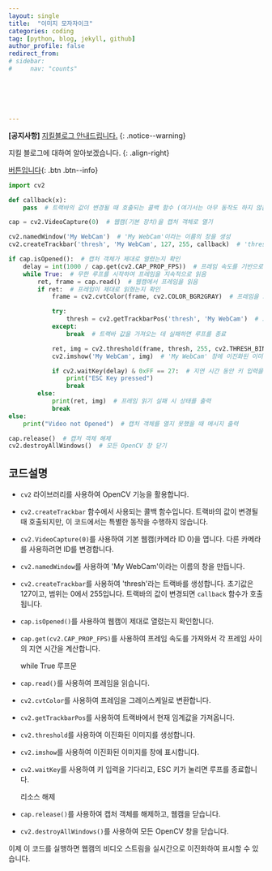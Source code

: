 ```yaml
---
layout: single
title:  "이미지 모자자이크"
categories: coding
tag: [python, blog, jekyll, github]
author_profile: false
redirect_from:
# sidebar:
#     nav: "counts" 






---
```


**[공지사항]** [지킬블로그 안내드립니다.](https://mmistakes.github.io/minimal-mistakes/docs/quick-start-guide/)
{: .notice--warning}

지킬 블로그에 대하여 알아보겠습니다. 
{: .align-right}   
<!-- 오른쪽정렬 -->
[버튼입니다](https://google.com){: .btn .btn--info}



```python
import cv2

def callback(x):
    pass  # 트랙바의 값이 변경될 때 호출되는 콜백 함수 (여기서는 아무 동작도 하지 않음)

cap = cv2.VideoCapture(0)  # 웹캠(기본 장치)을 캡처 객체로 열기

cv2.namedWindow('My WebCam')  # 'My WebCam'이라는 이름의 창을 생성
cv2.createTrackbar('thresh', 'My WebCam', 127, 255, callback)  # 'thresh'라는 이름의 트랙바를 생성, 초기값은 127, 범위는 0-255

if cap.isOpened():  # 캡처 객체가 제대로 열렸는지 확인
    delay = int(1000 / cap.get(cv2.CAP_PROP_FPS))  # 프레임 속도를 기반으로 지연 시간 계산
    while True:  # 무한 루프를 시작하여 프레임을 지속적으로 읽음
        ret, frame = cap.read()  # 웹캠에서 프레임을 읽음
        if ret:  # 프레임이 제대로 읽혔는지 확인
            frame = cv2.cvtColor(frame, cv2.COLOR_BGR2GRAY)  # 프레임을 그레이스케일로 변환

            try:
                thresh = cv2.getTrackbarPos('thresh', 'My WebCam')  # 트랙바에서 현재 임계값을 가져옴
            except:
                break  # 트랙바 값을 가져오는 데 실패하면 루프를 종료

            ret, img = cv2.threshold(frame, thresh, 255, cv2.THRESH_BINARY)  # 임계값을 사용하여 이진화된 이미지 생성
            cv2.imshow('My WebCam', img)  # 'My WebCam' 창에 이진화된 이미지 표시

            if cv2.waitKey(delay) & 0xFF == 27:  # 지연 시간 동안 키 입력을 기다림 (ESC 키가 눌리면 루프를 종료)
                print("ESC Key pressed")
                break
        else:
            print(ret, img)  # 프레임 읽기 실패 시 상태를 출력
            break
else:
    print("Video not Opened")  # 캡처 객체를 열지 못했을 때 메시지 출력

cap.release()  # 캡처 객체 해제
cv2.destroyAllWindows()  # 모든 OpenCV 창 닫기

```



## 코드설명



- `cv2` 라이브러리를 사용하여 OpenCV 기능을 활용합니다.
- `cv2.createTrackbar` 함수에서 사용되는 콜백 함수입니다. 트랙바의 값이 변경될 때 호출되지만, 이 코드에서는 특별한 동작을 수행하지 않습니다.
- `cv2.VideoCapture(0)`를 사용하여 기본 웹캠(카메라 ID 0)을 엽니다. 다른 카메라를 사용하려면 ID를 변경합니다.
- `cv2.namedWindow`를 사용하여 'My WebCam'이라는 이름의 창을 만듭니다.
- `cv2.createTrackbar`를 사용하여 'thresh'라는 트랙바를 생성합니다. 초기값은 127이고, 범위는 0에서 255입니다. 트랙바의 값이 변경되면 `callback` 함수가 호출됩니다.

- `cap.isOpened()`를 사용하여 웹캠이 제대로 열렸는지 확인합니다.

- `cap.get(cv2.CAP_PROP_FPS)`를 사용하여 프레임 속도를 가져와서 각 프레임 사이의 지연 시간을 계산합니다.

  

  while True 루프문

- `cap.read()`를 사용하여 프레임을 읽습니다.

- `cv2.cvtColor`를 사용하여 프레임을 그레이스케일로 변환합니다.

- `cv2.getTrackbarPos`를 사용하여 트랙바에서 현재 임계값을 가져옵니다.

- `cv2.threshold`를 사용하여 이진화된 이미지를 생성합니다.

- `cv2.imshow`를 사용하여 이진화된 이미지를 창에 표시합니다.

- `cv2.waitKey`를 사용하여 키 입력을 기다리고, ESC 키가 눌리면 루프를 종료합니다.

  

  리소스 해제

- `cap.release()`를 사용하여 캡처 객체를 해제하고, 웹캠을 닫습니다.
- `cv2.destroyAllWindows()`를 사용하여 모든 OpenCV 창을 닫습니다.

이제 이 코드를 실행하면 웹캠의 비디오 스트림을 실시간으로 이진화하여 표시할 수 있습니다.
